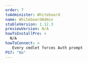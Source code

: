 ```yaml
---
order: 7
toAdminister: Whiteboard
name: WhiteboardAdmin
stableVersion: 1.12.3
previewVersion: N/A
howToInstallPre: >
  N/A
howToConnect: >
   Every cmdlet forces Auth prompt
PS7: "No"
---
```

